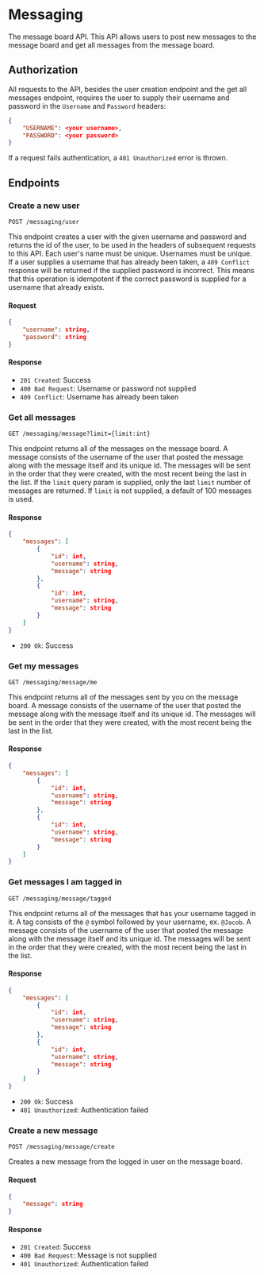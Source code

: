 # Messaging

The message board API. This API allows users to post new messages to
the message board and get all messages from the message board.

## Authorization

All requests to the API, besides the user creation endpoint and the get
all messages endpoint, requires the user to supply their username and password in the `Username`  and
`Password` headers:

```json
{
    "USERNAME": <your username>,
    "PASSWORD": <your password>
}
```

If a request fails authentication, a `401 Unauthorized` error is thrown.

## Endpoints

### Create a new user

`POST /messaging/user`

This endpoint creates a user with the given username and password and
returns the id of the user, to be used in the headers of subsequent
requests to this API. Each user's name must be unique. Usernames must be
unique. If a user supplies a username that has already been taken, a
`409 Conflict` response will be returned if the supplied password is incorrect. This means that this operation is idempotent if the correct
password is supplied for a username that already exists.

#### Request

```json
{
    "username": string,
    "password": string
}
```

#### Response

- `201 Created`: Success
- `400 Bad Request`: Username or password not supplied
- `409 Conflict`: Username has already been taken

### Get all messages

`GET /messaging/message?limit={limit:int}`

This endpoint returns all of the messages on the message board. A message
consists of the username of the user that posted the message along with
the message itself and its unique id. The messages will be sent in the
order that they were created, with the most recent being the last in
the list. If the `limit` query param is supplied, only the last `limit`
number of messages are returned. If `limit` is not supplied, a default
of 100 messages is used.

#### Response

```json
{
    "messages": [
        {
            "id": int,
            "username": string,
            "message": string
        },
        {
            "id": int,
            "username": string,
            "message": string
        }
    ]
}
```

- `200 Ok`: Success

### Get my messages

`GET /messaging/message/me`

This endpoint returns all of the messages sent by you on the message
board. A message consists of the username of the user that posted the
message along with the message itself and its unique id. The messages
will be sent in the order that they were created, with the most recent
being the last in the list.

#### Response

```json
{
    "messages": [
        {
            "id": int,
            "username": string,
            "message": string
        },
        {
            "id": int,
            "username": string,
            "message": string
        }
    ]
}
```

### Get messages I am tagged in

`GET /messaging/message/tagged`

This endpoint returns all of the messages that has your username tagged
in it. A tag consists of the `@` symbol followed by your username, ex.
`@Jacob`. A message consists of the username of the user that posted the
message along with the message itself and its unique id. The messages will
be sent in the order that they were created, with the most recent being the
last in the list.

#### Response

```json
{
    "messages": [
        {
            "id": int,
            "username": string,
            "message": string
        },
        {
            "id": int,
            "username": string,
            "message": string
        }
    ]
}
```

- `200 Ok`: Success
- `401 Unauthorized`: Authentication failed

### Create a new message

`POST /messaging/message/create`

Creates a new message from the logged in user on the message board.

#### Request

```json
{
    "message": string
}
```

#### Response

- `201 Created`: Success
- `400 Bad Request`: Message is not supplied
- `401 Unauthorized`: Authentication failed
